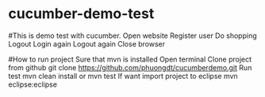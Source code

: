 # cucumber-demo-test
#This is demo test with cucumber. 
    Open website
    Register user
    Do shopping
    Logout
    Login again
    Logout again
    Close browser

#How to run project
    Sure that mvn is installed
    Open terminal
    Clone project from github
        git clone https://github.com/phuongdt/cucumberdemo.git
    Run test
        mvn clean install
        or
        mvn test
    If want import project to eclipse
        mvn eclipse:eclipse
        

        
